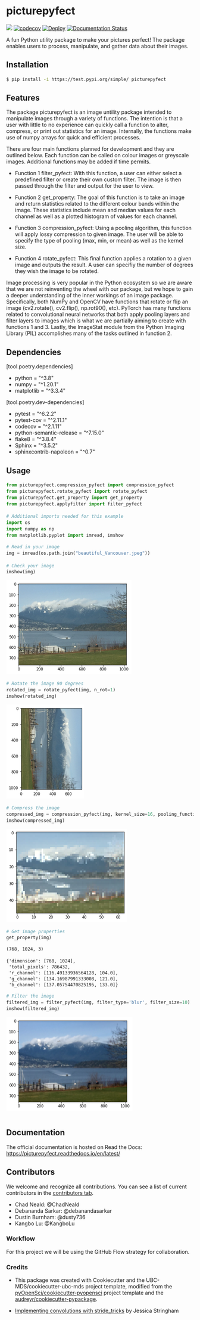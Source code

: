 # picturepyfect 

![](https://github.com/UBC-MDS/picturepyfect/workflows/build/badge.svg) [![codecov](https://codecov.io/gh/UBC-MDS/picturepyfect/branch/master/graph/badge.svg)](https://codecov.io/gh/UBC-MDS/picturepyfect) [![Deploy](https://github.com/UBC-MDS/picturepyfect/actions/workflows/deploy.yml/badge.svg)](https://github.com/UBC-MDS/picturepyfect/actions/workflows/deploy.yml) [![Documentation Status](https://readthedocs.org/projects/picturepyfect/badge/?version=latest)](https://picturepyfect.readthedocs.io/en/latest/?badge=latest)

A fun Python utility package to make your pictures perfect! The package enables users to process, manipulate, and gather data about their images.

## Installation

```bash
$ pip install -i https://test.pypi.org/simple/ picturepyfect
```

## Features

The package picturepyfect is an image untility package intended to manipulate images through a variety of functions. The intention is that a user with little to no experience can quickly call a function to alter, compress, or print out statistics for an image. Internally, the functions make use of numpy arrays for quick and efficient processes.

There are four main functions planned for development and they are outlined below. Each function can be called on colour images or greyscale images. Additional functions may be added if time permits.

- Function 1 filter_pyfect: With this function, a user can either select a predefined filter or create their own custom filter. The image is then passed through the filter and output for the user to view.

- Function 2 get_property: The goal of this function is to take an image and return statistics related to the different colour bands within the image. These statistics include mean and median values for each channel as well as a plotted histogram of values for each channel.

- Function 3 compression_pyfect: Using a pooling algorithm, this function will apply lossy compression to given image. The user will be able to specify the type of pooling (max, min, or mean) as well as the kernel size.

- Function 4 rotate_pyfect: This final function applies a rotation to a given image and outputs the result. A user can specifiy the number of degrees they wish the image to be rotated.

Image processing is very popular in the Python ecosystem so we are aware that we are not reinventing the wheel with our package, but we hope to gain a deeper understanding of the inner workings of an image package. Specifically, both NumPy and OpenCV have functions that rotate or flip an image (cv2.rotate(), cv2.flip(), np.rot90(), etc). PyTorch has many functions related to convolutional neural networks that both apply pooling layers and filter layers to images which is what we are partially aiming to create with functions 1 and 3. Lastly, the ImageStat module from the Python Imaging Library (PIL) accomplishes many of the tasks outlined in function 2.

## Dependencies

[tool.poetry.dependencies]  
* python = "^3.8"  
* numpy = "^1.20.1"  
* matplotlib = "^3.3.4"  

[tool.poetry.dev-dependencies]  
* pytest = "^6.2.2"  
* pytest-cov = "^2.11.1"  
* codecov = "^2.1.11"  
* python-semantic-release = "^7.15.0"  
* flake8 = "^3.8.4"  
* Sphinx = "^3.5.2"  
* sphinxcontrib-napoleon = "^0.7"  

## Usage

```python
from picturepyfect.compression_pyfect import compression_pyfect
from picturepyfect.rotate_pyfect import rotate_pyfect
from picturepyfect.get_property import get_property
from picturepyfect.applyfilter import filter_pyfect

# Additional imports needed for this example
import os
import numpy as np
from matplotlib.pyplot import imread, imshow
```


```python
# Read in your image
img = imread(os.path.join("beautiful_Vancouver.jpeg"))

# Check your image
imshow(img)
```

    
![png](/img/output_1_1.png)
    

```python
# Rotate the image 90 degrees
rotated_img = rotate_pyfect(img, n_rot=1)
imshow(rotated_img)
```
    
![png](/img/output_2_1.png)
    

```python
# Compress the image
compressed_img = compression_pyfect(img, kernel_size=16, pooling_function="max")
imshow(compressed_img)
```

![png](/img/output_3_1.png)

```python
# Get image properties
get_property(img)
```
    (768, 1024, 3)

    {'dimension': [768, 1024],
     'total_pixels': 786432,
     'r_channel': [116.49133936564128, 104.0],
     'g_channel': [134.16987991333008, 121.0],
     'b_channel': [137.05754470825195, 133.0]}

```python
# Filter the image
filtered_img = filter_pyfect(img, filter_type='blur', filter_size=10)
imshow(filtered_img)
```

![png](/img/output_5_1.png)
    
```python

```
## Documentation

The official documentation is hosted on Read the Docs: https://picturepyfect.readthedocs.io/en/latest/

## Contributors

We welcome and recognize all contributions. You can see a list of current contributors in the [contributors tab](https://github.com/debanandasarkar/picturepyfect/graphs/contributors).

* Chad Neald: @ChadNeald
* Debananda Sarkar: @debanandasarkar
* Dustin Burnham: @dusty736
* Kangbo Lu: @KangboLu

### Workflow

For this project we will be using the GitHub Flow strategy for collaboration. 

### Credits

- This package was created with Cookiecutter and the UBC-MDS/cookiecutter-ubc-mds project template, modified from the [pyOpenSci/cookiecutter-pyopensci](https://github.com/pyOpenSci/cookiecutter-pyopensci) project template and the [audreyr/cookiecutter-pypackage](https://github.com/audreyr/cookiecutter-pypackage).

- [Implementing convolutions with stride_tricks](https://jessicastringham.net/2017/12/31/stride-tricks/) by Jessica Stringham
